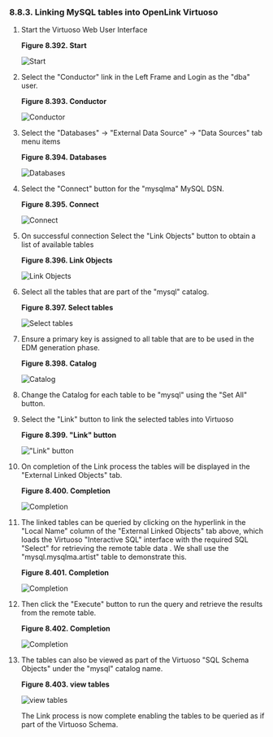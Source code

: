 <div id="vdbenginemsqllink" class="section">

<div class="titlepage">

<div>

<div>

### 8.8.3. Linking MySQL tables into OpenLink Virtuoso

</div>

</div>

</div>

<div class="orderedlist">

1.  Start the Virtuoso Web User Interface

    <div class="figure-float">

    <div id="msora1" class="figure">

    **Figure 8.392. Start**

    <div class="figure-contents">

    <div class="mediaobject">

    ![Start](images/ui/lora1.png)

    </div>

    </div>

    </div>

      

    </div>

2.  Select the "Conductor" link in the Left Frame and Login as the "dba"
    user.

    <div class="figure-float">

    <div id="msora2" class="figure">

    **Figure 8.393. Conductor**

    <div class="figure-contents">

    <div class="mediaobject">

    ![Conductor](images/ui/lora2.png)

    </div>

    </div>

    </div>

      

    </div>

3.  Select the "Databases" -\> "External Data Source" -\> "Data Sources"
    tab menu items

    <div class="figure-float">

    <div id="msora3" class="figure">

    **Figure 8.394. Databases**

    <div class="figure-contents">

    <div class="mediaobject">

    ![Databases](images/ui/msora3.png)

    </div>

    </div>

    </div>

      

    </div>

4.  Select the "Connect" button for the "mysqlma" MySQL DSN.

    <div class="figure-float">

    <div id="msora4" class="figure">

    **Figure 8.395. Connect**

    <div class="figure-contents">

    <div class="mediaobject">

    ![Connect](images/ui/msora4.png)

    </div>

    </div>

    </div>

      

    </div>

5.  On successful connection Select the "Link Objects" button to obtain
    a list of available tables

    <div class="figure-float">

    <div id="msora5" class="figure">

    **Figure 8.396. Link Objects**

    <div class="figure-contents">

    <div class="mediaobject">

    ![Link Objects](images/ui/msora5.png)

    </div>

    </div>

    </div>

      

    </div>

6.  Select all the tables that are part of the "mysql" catalog.

    <div class="figure-float">

    <div id="msora6" class="figure">

    **Figure 8.397. Select tables**

    <div class="figure-contents">

    <div class="mediaobject">

    ![Select tables](images/ui/msora6.png)

    </div>

    </div>

    </div>

      

    </div>

7.  Ensure a primary key is assigned to all table that are to be used in
    the EDM generation phase.

    <div class="figure-float">

    <div id="msora7" class="figure">

    **Figure 8.398. Catalog**

    <div class="figure-contents">

    <div class="mediaobject">

    ![Catalog](images/ui/msora7.png)

    </div>

    </div>

    </div>

      

    </div>

8.  Change the Catalog for each table to be "mysql" using the "Set All"
    button.

9.  Select the "Link" button to link the selected tables into Virtuoso

    <div class="figure-float">

    <div id="msora8" class="figure">

    **Figure 8.399. "Link" button**

    <div class="figure-contents">

    <div class="mediaobject">

    !["Link" button](images/ui/msora8.png)

    </div>

    </div>

    </div>

      

    </div>

10. On completion of the Link process the tables will be displayed in
    the "External Linked Objects" tab.

    <div class="figure-float">

    <div id="msora9" class="figure">

    **Figure 8.400. Completion**

    <div class="figure-contents">

    <div class="mediaobject">

    ![Completion](images/ui/msora9.png)

    </div>

    </div>

    </div>

      

    </div>

11. The linked tables can be queried by clicking on the hyperlink in the
    "Local Name" column of the "External Linked Objects" tab above,
    which loads the Virtuoso "Interactive SQL" interface with the
    required SQL "Select" for retrieving the remote table data . We
    shall use the "mysql.mysqlma.artist" table to demonstrate this.

    <div class="figure-float">

    <div id="msora10" class="figure">

    **Figure 8.401. Completion**

    <div class="figure-contents">

    <div class="mediaobject">

    ![Completion](images/ui/msora10.png)

    </div>

    </div>

    </div>

      

    </div>

12. Then click the "Execute" button to run the query and retrieve the
    results from the remote table.

    <div class="figure-float">

    <div id="msora11" class="figure">

    **Figure 8.402. Completion**

    <div class="figure-contents">

    <div class="mediaobject">

    ![Completion](images/ui/msora11.png)

    </div>

    </div>

    </div>

      

    </div>

13. The tables can also be viewed as part of the Virtuoso "SQL Schema
    Objects" under the "mysql" catalog name.

    <div class="figure-float">

    <div id="sora11_01" class="figure">

    **Figure 8.403. view tables**

    <div class="figure-contents">

    <div class="mediaobject">

    ![view tables](images/ui/sora11.png)

    </div>

    </div>

    </div>

      

    </div>

    The Link process is now complete enabling the tables to be queried
    as if part of the Virtuoso Schema.

</div>

</div>
